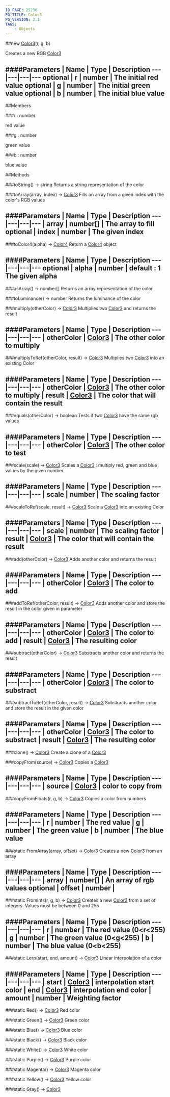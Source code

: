 ```yaml
---
ID_PAGE: 25236
PG_TITLE: Color3
PG_VERSION: 2.1
TAGS:
    - Objects
---
```

##new [Color3](/classes/Color3)(r, g, b)




Creates a new RGB [Color3](/classes/Color3)






####Parameters
 | Name | Type | Description
---|---|---|---
optional | r | number | The initial red value
optional | g | number | The initial green value
optional | b | number | The initial blue value
---

##Members

###r : number





red value




###g : number





green value




###b : number





blue value















##Methods

###toString() &rarr; string
Returns a string representation of the color








###toArray(array, index) &rarr; [Color3](/classes/Color3)
Fills an array from a given index with the color's RGB values







####Parameters
 | Name | Type | Description
---|---|---|---
 | array | number[] | The array to fill
optional | index | number | The given index
---

###toColor4(alpha) &rarr; [Color4](/classes/Color4)
Return a [Color4](/classes/Color4) object







####Parameters
 | Name | Type | Description
---|---|---|---
optional | alpha | number | default : 1 The given alpha
---

###asArray() &rarr; number[]
Returns an array representation of the color








###toLuminance() &rarr; number
Returns the luminance of the color








###multiply(otherColor) &rarr; [Color3](/classes/Color3)
Multiplies two [Color3](/classes/Color3) and returns the result







####Parameters
 | Name | Type | Description
---|---|---|---
 | otherColor | [Color3](/classes/Color3) | The other color to multiply
---

###multiplyToRef(otherColor, result) &rarr; [Color3](/classes/Color3)
Multiplies two [Color3](/classes/Color3) into an existing Color







####Parameters
 | Name | Type | Description
---|---|---|---
 | otherColor | [Color3](/classes/Color3) | The other color to multiply
 | result | [Color3](/classes/Color3) | The color that will contain the result
---

###equals(otherColor) &rarr; boolean
Tests if two [Color3](/classes/Color3) have the same rgb values







####Parameters
 | Name | Type | Description
---|---|---|---
 | otherColor | [Color3](/classes/Color3) | The other color to test
---

###scale(scale) &rarr; [Color3](/classes/Color3)
Scales a [Color3](/classes/Color3) : multiply red, green and blue values by the given number







####Parameters
 | Name | Type | Description
---|---|---|---
 | scale | number | The scaling factor
---

###scaleToRef(scale, result) &rarr; [Color3](/classes/Color3)
Scale a [Color3](/classes/Color3) into an existing Color







####Parameters
 | Name | Type | Description
---|---|---|---
 | scale | number | The scaling factor
 | result | [Color3](/classes/Color3) | The color that will contain the result
---

###add(otherColor) &rarr; [Color3](/classes/Color3)
Adds another color and returns the result







####Parameters
 | Name | Type | Description
---|---|---|---
 | otherColor | [Color3](/classes/Color3) | The color to add
---

###addToRef(otherColor, result) &rarr; [Color3](/classes/Color3)
Adds another color and store the result in the color given in parameter







####Parameters
 | Name | Type | Description
---|---|---|---
 | otherColor | [Color3](/classes/Color3) | The color to add
 | result | [Color3](/classes/Color3) | The resulting color
---

###subtract(otherColor) &rarr; [Color3](/classes/Color3)
Substracts another color and returns the result







####Parameters
 | Name | Type | Description
---|---|---|---
 | otherColor | [Color3](/classes/Color3) | The color to substract
---

###subtractToRef(otherColor, result) &rarr; [Color3](/classes/Color3)
Substracts another color and store the result in the given color







####Parameters
 | Name | Type | Description
---|---|---|---
 | otherColor | [Color3](/classes/Color3) | The color to substract
 | result | [Color3](/classes/Color3) | The resulting color
---

###clone() &rarr; [Color3](/classes/Color3)
Create a clone of a [Color3](/classes/Color3)








###copyFrom(source) &rarr; [Color3](/classes/Color3)
Copies a [Color3](/classes/Color3)







####Parameters
 | Name | Type | Description
---|---|---|---
 | source | [Color3](/classes/Color3) | color to copy from
---

###copyFromFloats(r, g, b) &rarr; [Color3](/classes/Color3)
Copies a color from numbers







####Parameters
 | Name | Type | Description
---|---|---|---
 | r | number | The red value
 | g | number | The green value
 | b | number | The blue value
---

###static FromArray(array, offset) &rarr; [Color3](/classes/Color3)
Creates a new [Color3](/classes/Color3) from an array







####Parameters
 | Name | Type | Description
---|---|---|---
 | array | number[] | An array of rgb values
optional | offset | number | 
---

###static FromInts(r, g, b) &rarr; [Color3](/classes/Color3)
Creates a new [Color3](/classes/Color3) from a set of integers. Values must be between 0 and 255







####Parameters
 | Name | Type | Description
---|---|---|---
 | r | number | The red value (0&lt;r&lt;255)
 | g | number | The green value (0&lt;g&lt;255)
 | b | number | The blue value (0&lt;b&lt;255)
---

###static Lerp(start, end, amount) &rarr; [Color3](/classes/Color3)
Linear interpolation of a color







####Parameters
 | Name | Type | Description
---|---|---|---
 | start | [Color3](/classes/Color3) | interpolation start color
 | end | [Color3](/classes/Color3) | interpolation end color
 | amount | number | Weighting factor
---

###static Red() &rarr; [Color3](/classes/Color3)
Red color








###static Green() &rarr; [Color3](/classes/Color3)
Green color








###static Blue() &rarr; [Color3](/classes/Color3)
Blue color








###static Black() &rarr; [Color3](/classes/Color3)
Black color








###static White() &rarr; [Color3](/classes/Color3)
White color








###static Purple() &rarr; [Color3](/classes/Color3)
Purple color








###static Magenta() &rarr; [Color3](/classes/Color3)
Magenta color








###static Yellow() &rarr; [Color3](/classes/Color3)
Yellow color








###static Gray() &rarr; [Color3](/classes/Color3)

